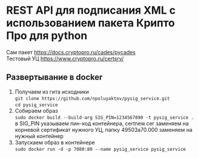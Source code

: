# REST API для подписания XML с использованием пакета Крипто Про для python

Сам пакет https://docs.cryptopro.ru/cades/pycades  
Тестовый УЦ https://www.cryptopro.ru/certsrv/

## Развертывание в docker

1. Получаем из гита исходники  
`git clone https://github.com/npoluyaktov/pysig_service.git`  
`cd pysig_service`
2. Собираем образ  
`sudo docker build --build-arg SIG_PIN=1234567890 -t pysig_service .`  
в SIG_PIN указываем пин-код контейнера, certnew.cer заменяем на корневой сертификат нужного УЦ, папку 49503a70.000 заменяем на нужный контейнер
3. Запускаем образ в контейнере  
`sudo docker run -d -p 7080:80 --name pysig_service pysig_service`



